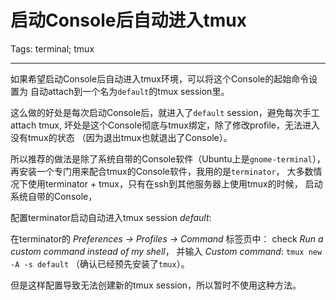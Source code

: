 # 启动Console后自动进入tmux
Tags: terminal; tmux

------

如果希望启动Console后自动进入tmux环境，可以将这个Console的起始命令设置为
自动attach到一个名为`default`的tmux session里。

这么做的好处是每次启动Console后，就进入了`default` session，避免每次手工attach tmux,
坏处是这个Console彻底与tmux绑定，除了修改profile，无法进入没有tmux的状态
（因为退出tmux也就退出了Console）。

所以推荐的做法是除了系统自带的Console软件（Ubuntu上是`gnome-terminal`），
再安装一个专门用来配合tmux的Console软件，我用的是`terminator`，
大多数情况下使用terminator + tmux，只有在ssh到其他服务器上使用tmux的时候，
启动系统自带的Console，

配置terminator启动自动进入tmux session *default*:

在terminator的 *Preferences -> Profiles -> Command* 标签页中：
check *Run a custom command instead of my shell*，
并输入 *Custom command*: `tmux new -A -s default`
（确认已经预先安装了`tmux`）。

但是这样配置导致无法创建新的tmux session，所以暂时不使用这种方法。
